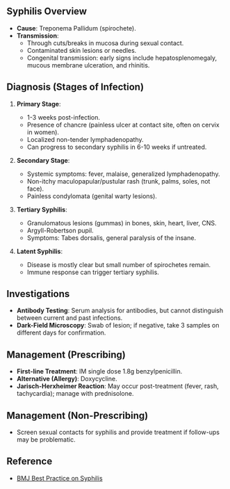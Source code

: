 ## Syphilis Overview

- **Cause**: Treponema Pallidum (spirochete).
- **Transmission**: 
  - Through cuts/breaks in mucosa during sexual contact.
  - Contaminated skin lesions or needles.
  - Congenital transmission: early signs include hepatosplenomegaly, mucous membrane ulceration, and rhinitis.

## Diagnosis (Stages of Infection)

1. **Primary Stage**:
   - 1-3 weeks post-infection.
   - Presence of chancre (painless ulcer at contact site, often on cervix in women).
   - Localized non-tender lymphadenopathy.
   - Can progress to secondary syphilis in 6-10 weeks if untreated.

2. **Secondary Stage**:
   - Systemic symptoms: fever, malaise, generalized lymphadenopathy.
   - Non-itchy maculopapular/pustular rash (trunk, palms, soles, not face).
   - Painless condylomata (genital warty lesions).

3. **Tertiary Syphilis**:
   - Granulomatous lesions (gummas) in bones, skin, heart, liver, CNS.
   - Argyll-Robertson pupil.
   - Symptoms: Tabes dorsalis, general paralysis of the insane.

4. **Latent Syphilis**:
   - Disease is mostly clear but small number of spirochetes remain.
   - Immune response can trigger tertiary syphilis.

## Investigations

- **Antibody Testing**: Serum analysis for antibodies, but cannot distinguish between current and past infections.
- **Dark-Field Microscopy**: Swab of lesion; if negative, take 3 samples on different days for confirmation.

## Management (Prescribing)

- **First-line Treatment**: IM single dose 1.8g benzylpenicillin.
- **Alternative (Allergy)**: Doxycycline.
- **Jarisch-Herxheimer Reaction**: May occur post-treatment (fever, rash, tachycardia); manage with prednisolone.

## Management (Non-Prescribing)

- Screen sexual contacts for syphilis and provide treatment if follow-ups may be problematic.

## Reference

- [BMJ Best Practice on Syphilis](https://bestpractice.bmj.com/topics/en-gb/50)